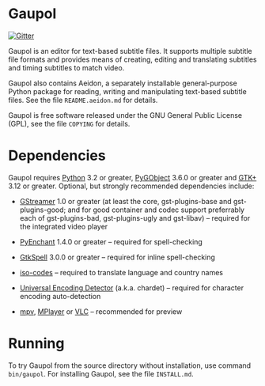 Gaupol
======

[![Gitter](https://badges.gitter.im/Join%20Chat.svg)](https://gitter.im/otsaloma/gaupol)

Gaupol is an editor for text-based subtitle files. It supports multiple
subtitle file formats and provides means of creating, editing and
translating subtitles and timing subtitles to match video.

Gaupol also contains Aeidon, a separately installable general-purpose
Python package for reading, writing and manipulating text-based subtitle
files. See the file `README.aeidon.md` for details.

Gaupol is free software released under the GNU General Public License
(GPL), see the file `COPYING` for details.

Dependencies
============

Gaupol requires [Python](https://www.python.org/) 3.2 or greater,
[PyGObject](https://wiki.gnome.org/Projects/PyGObject) 3.6.0 or greater
and [GTK+](http://www.gtk.org/) 3.12 or greater. Optional, but strongly
recommended dependencies include:

 * [GStreamer](https://gstreamer.freedesktop.org/) 1.0 or greater (at
   least the core, gst-plugins-base and gst-plugins-good; and for good
   container and codec support preferrably each of gst-plugins-bad,
   gst-plugins-ugly and gst-libav) – required for the integrated video
   player

 * [PyEnchant](http://pythonhosted.org/pyenchant/) 1.4.0 or greater –
   required for spell-checking

 * [GtkSpell](http://gtkspell.sourceforge.net/) 3.0.0 or greater –
   required for inline spell-checking

 * [iso-codes](http://pkg-isocodes.alioth.debian.org/) – required to
   translate language and country names

 * [Universal Encoding Detector](https://pypi.python.org/pypi/chardet)
   (a.k.a. chardet) – required for character encoding auto-detection

 * [mpv](https://mpv.io/), [MPlayer](http://www.mplayerhq.hu/) or
   [VLC](http://www.videolan.org/vlc/) – recommended for preview

Running
=======

To try Gaupol from the source directory without installation, use
command `bin/gaupol`. For installing Gaupol, see the file `INSTALL.md`.
